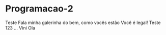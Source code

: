 # Programacao-2
Teste
Fala minha galerinha do bem, como vocês estão
Você é legal!
Teste 123 ...
Vini
Ola